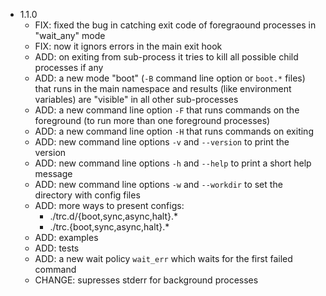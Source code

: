 * 1.1.0
    * FIX: fixed the bug in catching exit code of foregraound processes in "wait_any" mode
    * FIX: now it ignors errors in the main exit hook
    * ADD: on exiting from sub-process it tries to kill all possible child processes if any
    * ADD: a new mode "boot" (`-B` command line option or `boot.*` files) that runs in the main namespace and results (like environment variables) are "visible" in all other sub-processes
    * ADD: a new command line option `-F` that runs commands on the foreground (to run more than one foreground processes)
    * ADD: a new command line option `-H` that runs commands on exiting
    * ADD: new command line options `-v` and `--version` to print the version
    * ADD: new command line options `-h` and `--help` to print a short help message
    * ADD: new command line options `-w` and `--workdir` to set the directory with config files
    * ADD: more ways to present configs: 
        * ./trc.d/{boot,sync,async,halt}.*
        * ./trc.{boot,sync,async,halt}.*
    * ADD: examples
    * ADD: tests
    * ADD: a new wait policy `wait_err` which waits for the first failed command
    * CHANGE: supresses stderr for background processes

